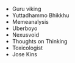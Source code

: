 - Guru viking
- Yuttadhammo Bhikkhu
- Memeanalysis
- Uberboyo
- Nexusvoid
- Thoughts on Thinking
- Toxicologist
- Jose Kins
